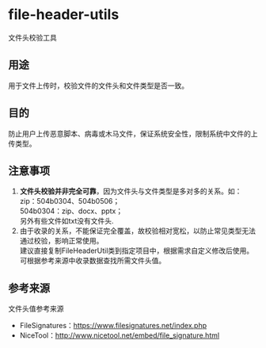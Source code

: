 # file-header-utils
文件头校验工具

## 用途
用于文件上传时，校验文件的文件头和文件类型是否一致。  

## 目的
防止用户上传恶意脚本、病毒或木马文件，保证系统安全性，限制系统中文件的上传类型。

## 注意事项
1. **文件头校验并非完全可靠**，因为文件头与文件类型是多对多的关系。如：  
zip：504b0304、504b0506；  
504b0304：zip、docx、pptx；  
另外有些文件如txt没有文件头.
2. 由于收录的关系，不能保证完全覆盖，故校验相对宽松，以防止常见类型无法通过校验，影响正常使用。  
建议直接复制FileHeaderUtil类到指定项目中，根据需求自定义修改后使用。可根据参考来源中收录数据查找所需文件头值。

## 参考来源
文件头值参考来源  
* FileSignatures：https://www.filesignatures.net/index.php 
* NiceTool：http://www.nicetool.net/embed/file_signature.html

